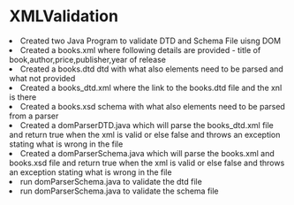 # XMLValidation
 <li>Created two Java Program to validate DTD and Schema File uisng DOM</li>
 <li>Created a books.xml where following details are provided - title of book,author,price,publisher,year of release</li>
 <li>Created a books.dtd dtd with what also elements need to be parsed and what not provided</li>
 <li>Created a books_dtd.xml where the link to the books.dtd file and the xnl is there</li>
 <li>Created a books.xsd schema with what also elements need to be parsed from a parser</li>
 <li>Created a domParserDTD.java which will parse the books_dtd.xml file and return true when the xml is valid or else false and throws an exception stating what is wrong in the file</li>
 <li>Created a domParserSchema.java which will parse the books.xml and books.xsd file and return true when the xml is valid or else false and throws an exception stating what is wrong in the file</li>
 <li>run domParserSchema.java to validate the dtd file</li>
 <li>run domParserSchema.java to validate the schema file</li>
